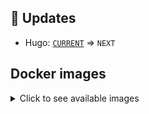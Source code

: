 <!-- ## :loudspeaker: Breaking changes

*Nothing* -->


<!-- ## :tada: Features

*Nothing* -->


<!-- ## :bug: Fixes

*Nothing* -->


## :heartbeat: Updates

* Hugo: [`CURRENT`](https://github.com/klakegg/docker-hugo/releases/tag/CURRENT) => `NEXT`


## Docker images

<details>
<summary>Click to see available images</summary>

This release is available from Docker Hub as project `klakegg/hugo` with the following tags:

| Alias tags                   | Version specific tags                      |
| ---------------------------- | ------------------------------------------ |

| `alpine`                     | `NEXT-alpine`                              |
| `asciidoctor`                | `NEXT-asciidoctor`                         |
| `pandoc`                     | `NEXT-pandoc`                              |
| `ext-alpine`                 | `NEXT-ext-alpine`                          |
| `ext-asciidoctor`            | `NEXT-ext-asciidoctor`                     |
| `ext-pandoc`                 | `NEXT-ext-pandoc`                          |
| `debian`                     | `NEXT-debian`                              |
| `ext-debian`, `ext`, `latest-ext` | `NEXT-ext-debian`, `NEXT-ext`         |
| `ubuntu`                     | `NEXT-ubuntu`                            |
| `ext-ubuntu`                 | `NEXT-ext-ubuntu`                        |
</details>